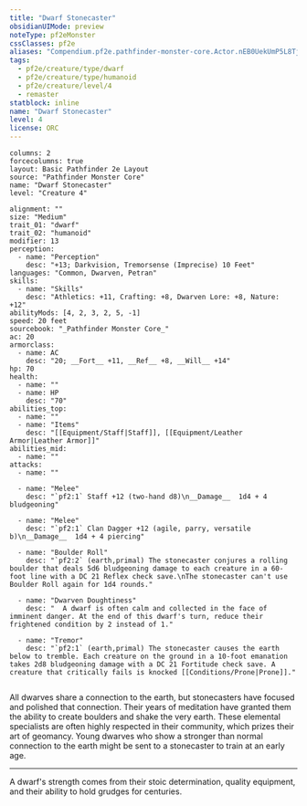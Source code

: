 ```yaml
---
title: "Dwarf Stonecaster"
obsidianUIMode: preview
noteType: pf2eMonster
cssClasses: pf2e
aliases: "Compendium.pf2e.pathfinder-monster-core.Actor.nEB0UekUmP5L8Tj8" 
tags:
  - pf2e/creature/type/dwarf
  - pf2e/creature/type/humanoid
  - pf2e/creature/level/4
  - remaster
statblock: inline
name: "Dwarf Stonecaster"
level: 4
license: ORC
---
```


```statblock
columns: 2
forcecolumns: true
layout: Basic Pathfinder 2e Layout
source: "Pathfinder Monster Core"
name: "Dwarf Stonecaster"
level: "Creature 4"

alignment: ""
size: "Medium"
trait_01: "dwarf"
trait_02: "humanoid"
modifier: 13
perception:
  - name: "Perception"
    desc: "+13; Darkvision, Tremorsense (Imprecise) 10 Feet"
languages: "Common, Dwarven, Petran"
skills:
  - name: "Skills"
    desc: "Athletics: +11, Crafting: +8, Dwarven Lore: +8, Nature: +12"
abilityMods: [4, 2, 3, 2, 5, -1]
speed: 20 feet
sourcebook: "_Pathfinder Monster Core_"
ac: 20
armorclass:
  - name: AC
    desc: "20; __Fort__ +11, __Ref__ +8, __Will__ +14"
hp: 70
health:
  - name: ""
  - name: HP
    desc: "70"
abilities_top:
  - name: ""
  - name: "Items"
    desc: "[[Equipment/Staff|Staff]], [[Equipment/Leather Armor|Leather Armor]]"
abilities_mid:
  - name: ""
attacks:
  - name: ""

  - name: "Melee"
    desc: "`pf2:1` Staff +12 (two-hand d8)\n__Damage__  1d4 + 4 bludgeoning"

  - name: "Melee"
    desc: "`pf2:1` Clan Dagger +12 (agile, parry, versatile b)\n__Damage__  1d4 + 4 piercing"

  - name: "Boulder Roll"
    desc: "`pf2:2` (earth,primal) The stonecaster conjures a rolling boulder that deals 5d6 bludgeoning damage to each creature in a 60-foot line with a DC 21 Reflex check save.\nThe stonecaster can't use Boulder Roll again for 1d4 rounds."

  - name: "Dwarven Doughtiness"
    desc: "  A dwarf is often calm and collected in the face of imminent danger. At the end of this dwarf's turn, reduce their frightened condition by 2 instead of 1."

  - name: "Tremor"
    desc: "`pf2:1` (earth,primal) The stonecaster causes the earth below to tremble. Each creature on the ground in a 10-foot emanation takes 2d8 bludgeoning damage with a DC 21 Fortitude check save. A creature that critically fails is knocked [[Conditions/Prone|Prone]]."
 
```



All dwarves share a connection to the earth, but stonecasters have focused and polished that connection. Their years of meditation have granted them the ability to create boulders and shake the very earth. These elemental specialists are often highly respected in their community, which prizes their art of geomancy. Young dwarves who show a stronger than normal connection to the earth might be sent to a stonecaster to train at an early age.

* * *

A dwarf's strength comes from their stoic determination, quality equipment, and their ability to hold grudges for centuries.
